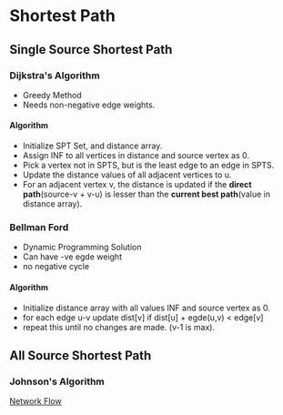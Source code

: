 # Shortest Path

## Single Source Shortest Path
### Dijkstra's Algorithm
- Greedy Method
- Needs non-negative edge weights.
#### Algorithm
- Initialize SPT Set, and distance array.
- Assign INF to all vertices in distance and source vertex as 0.
- Pick a vertex not in SPTS, but is the least edge to an edge in SPTS.
- Update the distance values of all adjacent vertices to u.
- For an adjacent vertex v, the distance is updated if the **direct path**(source-v + v-u) is lesser than the **current best path**(value in distance array). 


### Bellman Ford
- Dynamic Programming Solution 
- Can have -ve egde weight
- no negative cycle
#### Algorithm
- Initialize distance array with all values INF and source vertex as 0.
- for each edge u-v update dist[v] if dist[u] + egde(u,v) < edge[v]
- repeat this until no changes are made. (v-1 is max).

## All Source Shortest Path

### Johnson's Algorithm




[Network Flow](network-flow)